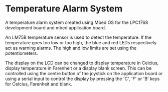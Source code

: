 # Temperature Alarm System

A temperature alarm system created using Mbed OS for the LPC1768 development board and mbed application board.

An LM75B temperature sensor is used to detect the temperature. If the temperature goes too low or too high, the blue and red LEDs respectively act as warning alarms. The high and low limits are set using the potentiometers.<br>

The display on the LCD can be changed to display temperature in Celcius, display temperature in Farenheit or a display blank screen. This can be controlled using the centre button of the joystick on the application board or using a serial input to control the display by pressing the 'C', 'F' or 'B' keys for Celcius, Farenheit and blank.
